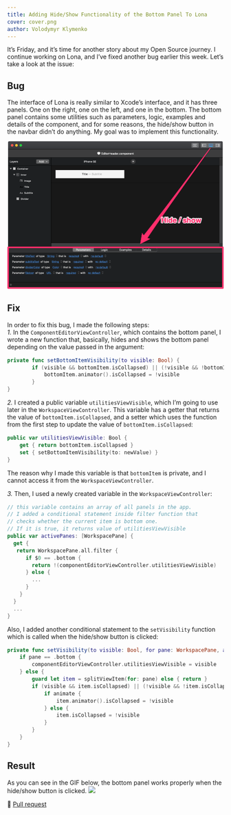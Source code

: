 ```yaml
---
title: Adding Hide/Show Functionality of the Bottom Panel To Lona
cover: cover.png
author: Volodymyr Klymenko
---
```


<re-img src="cover.png"></re-img>

It’s Friday, and it’s time for another story about my Open Source journey. I continue working on Lona, and I’ve fixed another bug earlier this week. Let’s take a look at the issue:

## Bug
The interface of Lona is really similar to Xcode’s interface, and it has three panels. One on the right, one on the left, and one in the bottom. The bottom panel contains some utilities such as parameters, logic, examples and details of the component, and for some reasons, the hide/show button in the navbar didn’t do anything. My goal was to implement this functionality.

<img src="1.png" />

## Fix
In order to fix this bug, I made the following steps:<br />
_1._ In the `ComponentEditorViewController`, which contains the bottom panel, I wrote a new function that, basically, hides and shows the bottom panel depending on the value passed in the argument:
```swift
private func setBottomItemVisibility(to visible: Bool) {
        if (visible && bottomItem.isCollapsed) || (!visible && !bottomItem.isCollapsed) {
            bottomItem.animator().isCollapsed = !visible
        }
}
```

_2._ I created a public variable `utilitiesViewVisible`, which I’m going to use later in the `WorkspaceViewController`. This variable has a getter that returns the value of `bottomItem.isCollapsed`, and a setter which uses the function from the first step to update the value of `bottomItem.isCollapsed`:
```swift
public var utilitiesViewVisible: Bool {
    get { return bottomItem.isCollapsed }
    set { setBottomItemVisibility(to: newValue) }
}
```

The reason why I made this variable is that `bottomItem` is private, and I cannot access it from the `WorkspaceViewController`.

_3._ Then, I used a newly created variable in the `WorkspaceViewController`:
```swift
// this variable contains an array of all panels in the app.
// I added a conditional statement inside filter function that
// checks whether the current item is bottom one.
// If it is true, it returns value of utilitiesViewVisible
public var activePanes: [WorkspacePane] {
  get {
   return WorkspacePane.all.filter {
      if $0 == .bottom {
        return !(componentEditorViewController.utilitiesViewVisible)
      } else {
        ...
      }
    }
  }
  ...
}
```

Also, I added another conditional statement to the `setVisibility` function which is called when the hide/show button is clicked:
```swift
private func setVisibility(to visible: Bool, for pane: WorkspacePane, animate: Bool) {
    if pane == .bottom {
        componentEditorViewController.utilitiesViewVisible = visible
    } else {
        guard let item = splitViewItem(for: pane) else { return }
        if (visible && item.isCollapsed) || (!visible && !item.isCollapsed) {
            if animate {
                item.animator().isCollapsed = !visible
            } else {
                item.isCollapsed = !visible
            }
        }
    }
}
```

## Result
As you can see in the GIF below, the bottom panel works properly when the hide/show button is clicked.
<img src="2.gif" />

🔗 <a href="https://github.com/airbnb/Lona/pull/374" target="_blank" rel="noopener noreferrer">Pull request</a>
